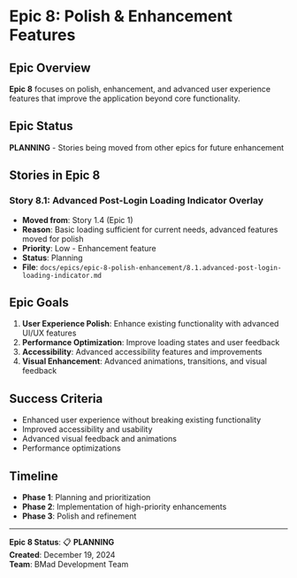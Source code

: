 # Epic 8: Polish & Enhancement Features

## Epic Overview
**Epic 8** focuses on polish, enhancement, and advanced user experience features that improve the application beyond core functionality.

## Epic Status
**PLANNING** - Stories being moved from other epics for future enhancement

## Stories in Epic 8

### Story 8.1: Advanced Post-Login Loading Indicator Overlay
- **Moved from**: Story 1.4 (Epic 1)
- **Reason**: Basic loading sufficient for current needs, advanced features moved for polish
- **Priority**: Low - Enhancement feature
- **Status**: Planning
- **File**: `docs/epics/epic-8-polish-enhancement/8.1.advanced-post-login-loading-indicator.md`

## Epic Goals

1. **User Experience Polish**: Enhance existing functionality with advanced UI/UX features
2. **Performance Optimization**: Improve loading states and user feedback
3. **Accessibility**: Advanced accessibility features and improvements
4. **Visual Enhancement**: Advanced animations, transitions, and visual feedback

## Success Criteria

- Enhanced user experience without breaking existing functionality
- Improved accessibility and usability
- Advanced visual feedback and animations
- Performance optimizations

## Timeline
- **Phase 1**: Planning and prioritization
- **Phase 2**: Implementation of high-priority enhancements
- **Phase 3**: Polish and refinement

---

**Epic 8 Status**: 📋 **PLANNING**  
**Created**: December 19, 2024  
**Team**: BMad Development Team
